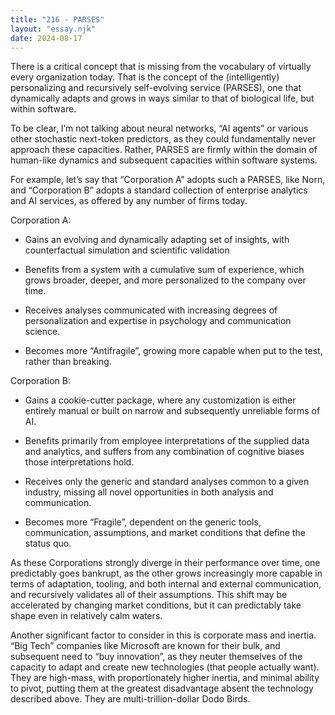 ```yaml
---
title: "216 - PARSES"
layout: "essay.njk"
date: 2024-08-17
---
```


There is a critical concept that is missing from the vocabulary of virtually every organization today. That is the concept of the (intelligently) personalizing and recursively self-evolving service (PARSES), one that dynamically adapts and grows in ways similar to that of biological life, but within software.

To be clear, I’m not talking about neural networks, “AI agents” or various other stochastic next-token predictors, as they could fundamentally never approach these capacities. Rather, PARSES are firmly within the domain of human-like dynamics and subsequent capacities within software systems. 

For example, let’s say that “Corporation A” adopts such a PARSES, like Norn, and “Corporation B” adopts a standard collection of enterprise analytics and AI services, as offered by any number of firms today.

Corporation A:

- Gains an evolving and dynamically adapting set of insights, with counterfactual simulation and scientific validation

- Benefits from a system with a cumulative sum of experience, which grows broader, deeper, and more personalized to the company over time.

- Receives analyses communicated with increasing degrees of personalization and expertise in psychology and communication science.

- Becomes more “Antifragile”, growing more capable when put to the test, rather than breaking.

Corporation B:

- Gains a cookie-cutter package, where any customization is either entirely manual or built on narrow and subsequently unreliable forms of AI.

- Benefits primarily from employee interpretations of the supplied data and analytics, and suffers from any combination of cognitive biases those interpretations hold.

- Receives only the generic and standard analyses common to a given industry, missing all novel opportunities in both analysis and communication.

- Becomes more “Fragile”, dependent on the generic tools, communication, assumptions, and market conditions that define the status quo.

As these Corporations strongly diverge in their performance over time, one predictably goes bankrupt, as the other grows increasingly more capable in terms of adaptation, tooling, and both internal and external communication, and recursively validates all of their assumptions. This shift may be accelerated by changing market conditions, but it can predictably take shape even in relatively calm waters.

Another significant factor to consider in this is corporate mass and inertia.  “Big Tech” companies like Microsoft are known for their bulk, and subsequent need to “buy innovation”, as they neuter themselves of the capacity to adapt and create new technologies (that people actually want). They are high-mass, with proportionately higher inertia, and minimal ability to pivot, putting them at the greatest disadvantage absent the technology described above. They are multi-trillion-dollar Dodo Birds.

